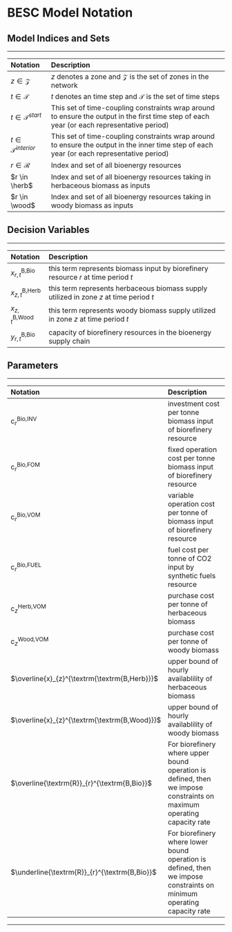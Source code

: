# BESC Model Notation

## Model Indices and Sets
---
|**Notation** | **Description**|
| :------------ | :-----------|
|$z \in \mathcal{Z}$ | $z$ denotes a zone and $\mathcal{Z}$ is the set of zones in the network|
|$t \in \mathcal{T}$ | $t$ denotes an time step and $\mathcal{T}$ is the set of time steps|
|$t \in \mathcal{T}^{start}$|This set of time-coupling constraints wrap around to ensure the output in the first time step of each year (or each representative period)|
|$t \in \mathcal{T}^{interior}$|This set of time-coupling constraints wrap around to ensure the output in the inner time step of each year (or each representative period)|
|$r \in \mathcal{R}$ | Index and set of all bioenergy resources|
|$r \in \herb$ | Index and set of all bioenergy resources taking in herbaceous biomass as inputs|
|$r \in \wood$ | Index and set of all bioenergy resources taking in woody biomass as inputs|

## Decision Variables
---
|**Notation** | **Description**|
| :------------ | :-----------|
|$x_{r,t}^{\textrm{B,Bio}}$| this term represents biomass input by biorefinery resource $r$ at time period $t$|
|$x_{z,t}^{\textrm{B,Herb}}$| this term represents herbaceous biomass supply utilized in zone $z$ at time period $t$|
|$x_{z,t}^{\textrm{B,Wood}}$| this term represents woody biomass supply utilized in zone $z$ at time period $t$|
|$y_{r,t}^{\textrm{B,Bio}}$| capacity of biorefinery resources in the bioenergy supply chain|

## Parameters
---  
|**Notation** | **Description**|
| :------------ | :-----------|
|$\textrm{c}_{r}^{\textrm{Bio,INV}}$| investment cost per tonne biomass input of biorefinery resource|
|$\textrm{c}_{r}^{\textrm{Bio,FOM}}$| fixed operation cost per tonne biomass input of biorefinery resource|
|$\textrm{c}_{r}^{\textrm{Bio,VOM}}$| variable operation cost per tonne of biomass input of biorefinery resource|
|$\textrm{c}_{r}^{\textrm{Bio,FUEL}}$| fuel cost per tonne of CO2 input by synthetic fuels resource|
|$\textrm{c}_{z}^{\textrm{Herb,VOM}}$| purchase cost per tonne of herbaceous biomass|
|$\textrm{c}_{z}^{\textrm{Wood,VOM}}$| purchase cost per tonne of woody biomass|
|$\overline{x}_{z}^{\textrm{\textrm{B,Herb}}}$|upper bound of hourly availablility of herbaceous biomass|
|$\overline{x}_{z}^{\textrm{\textrm{B,Wood}}}$|upper bound of hourly availablility of woody biomass|
|$\overline{\textrm{R}}_{r}^{\textrm{B,Bio}}$|For biorefinery where upper bound operation is defined, then we impose constraints on maximum operating capacity rate|
|$\underline{\textrm{R}}_{r}^{\textrm{B,Bio}}$|For biorefinery where lower bound operation is defined, then we impose constraints on minimum operating capacity rate|

---